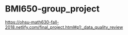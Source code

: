 # BMI650-group_project
https://ohsu-math630-fall-2018.netlify.com/final_project.html#p1:_data_quality_review 
